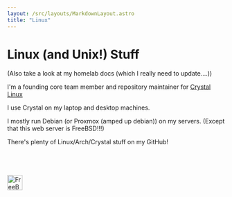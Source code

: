 ```yaml
---
layout: /src/layouts/MarkdownLayout.astro
title: "Linux"
---
```

# Linux (and Unix!) Stuff

(Also take a look at my homelab docs (which I really need to update....))

I'm a founding core team member and repository maintainer for [Crystal Linux](https://getcryst.al)

I use Crystal on my laptop and desktop machines.

I mostly run Debian (or Proxmox (amped up debian)) on my servers. (Except that this web server is FreeBSD!!!)

There's plenty of Linux/Arch/Crystal stuff on my GitHub!
<br/><br/><br/><br/><br/>
<a target="_blank" href="https://www.freebsd.org/"><img src="/images/fbsd-banner1.gif" alt="FreeBSD Banner" height="35" /></a>